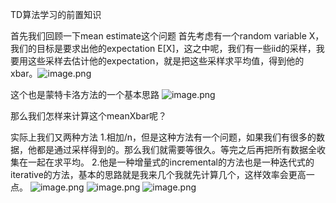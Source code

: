 TD算法学习的前置知识

首先我们回顾一下mean estimate这个问题
首先考虑有一个random variable X，我们的目标是要求出他的expectation E[X]，这之中呢，我们有一些iid的采样，我要用这些采样去估计他的expectation，就是把这些采样求平均值，得到他的xbar。![image.png](https://cdn.jsdelivr.net/gh/Bluestone-work/image/image/20241007165128.png)

这个也是蒙特卡洛方法的一个基本思路
![image.png](https://cdn.jsdelivr.net/gh/Bluestone-work/image/image/20241007172123.png)

那么我们怎样来计算这个meanXbar呢？

实际上我们又两种方法
1.相加/n，但是这种方法有一个问题，如果我们有很多的数据，他都是通过采样得到的。那么我们就需要等很久。等完之后再把所有数据全收集在一起在求平均。
2.他是一种增量式的incremental的方法也是一种迭代式的iterative的方法，基本的思路就是我来几个我就先计算几个，这样效率会更高一点。
![image.png](https://cdn.jsdelivr.net/gh/Bluestone-work/image/image/20241007175440.png)
![image.png](https://cdn.jsdelivr.net/gh/Bluestone-work/image/image/20241007175556.png)
![image.png](https://cdn.jsdelivr.net/gh/Bluestone-work/image/image/20241007175725.png)
